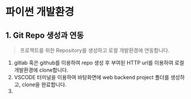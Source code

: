 # 파이썬 개발환경

## 1. Git Repo 생성과 연동

> 프로젝트를 위한 Repository를 생성하고 로컬 개발환경에 연동합니다.

1. gitlab 혹은 github를 이용하여 repo 생성 후 부여된 HTTP url를 이용하여 로컬 개발환경에 clone합니다.
2. VSCODE 터미널을 이용하여 바탕화면에 web backend project 폴더를 생성하고, clone을 완료합니다.
3. 

